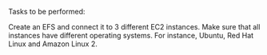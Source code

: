 Tasks to be performed:

Create an EFS and connect it to 3 different EC2 instances. Make sure that all instances have different operating systems. For instance, Ubuntu, Red Hat Linux and Amazon Linux 2.
